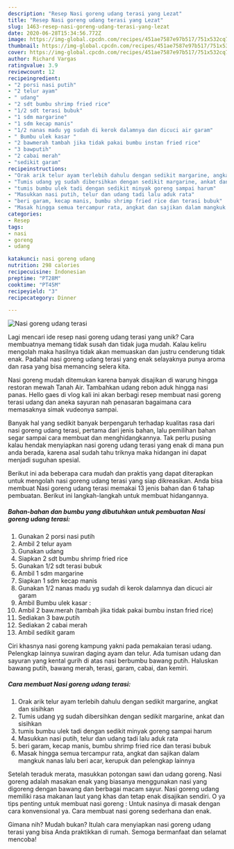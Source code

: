 ```yaml
---
description: "Resep Nasi goreng udang terasi yang Lezat"
title: "Resep Nasi goreng udang terasi yang Lezat"
slug: 1463-resep-nasi-goreng-udang-terasi-yang-lezat
date: 2020-06-28T15:34:56.772Z
image: https://img-global.cpcdn.com/recipes/451ae7587e97b517/751x532cq70/nasi-goreng-udang-terasi-foto-resep-utama.jpg
thumbnail: https://img-global.cpcdn.com/recipes/451ae7587e97b517/751x532cq70/nasi-goreng-udang-terasi-foto-resep-utama.jpg
cover: https://img-global.cpcdn.com/recipes/451ae7587e97b517/751x532cq70/nasi-goreng-udang-terasi-foto-resep-utama.jpg
author: Richard Vargas
ratingvalue: 3.9
reviewcount: 12
recipeingredient:
- "2 porsi nasi putih"
- "2 telur ayam"
- " udang"
- "2 sdt bumbu shrimp fried rice"
- "1/2 sdt terasi bubuk"
- "1 sdm margarine"
- "1 sdm kecap manis"
- "1/2 nanas madu yg sudah di kerok dalamnya dan dicuci air garam"
- " Bumbu ulek kasar "
- "2 bawmerah tambah jika tidak pakai bumbu instan fried rice"
- "3 bawputih"
- "2 cabai merah"
- "sedikit garam"
recipeinstructions:
- "Orak arik telur ayam terlebih dahulu dengan sedikit margarine, angkat dan sisihkan"
- "Tumis udang yg sudah dibersihkan dengan sedikit margarine, ankat dan sisihkan"
- "‎tumis bumbu ulek tadi dengan sedikit minyak goreng sampai harum"
- "Masukkan nasi putih, telur dan udang tadi lalu aduk rata"
- "‎beri garam, kecap manis, bumbu shrimp fried rice dan terasi bubuk"
- "Masak hingga semua tercampur rata, angkat dan sajikan dalam mangkuk nanas lalu beri acar, kerupuk dan pelengkap lainnya"
categories:
- Resep
tags:
- nasi
- goreng
- udang

katakunci: nasi goreng udang 
nutrition: 298 calories
recipecuisine: Indonesian
preptime: "PT28M"
cooktime: "PT45M"
recipeyield: "3"
recipecategory: Dinner

---
```



![Nasi goreng udang terasi](https://img-global.cpcdn.com/recipes/451ae7587e97b517/751x532cq70/nasi-goreng-udang-terasi-foto-resep-utama.jpg)

Lagi mencari ide resep nasi goreng udang terasi yang unik? Cara membuatnya memang tidak susah dan tidak juga mudah. Kalau keliru mengolah maka hasilnya tidak akan memuaskan dan justru cenderung tidak enak. Padahal nasi goreng udang terasi yang enak selayaknya punya aroma dan rasa yang bisa memancing selera kita.

Nasi goreng mudah ditemukan karena banyak disajikan di warung hingga restoran mewah Tanah Air. Tambahkan udang rebon aduk hingga nasi panas. Hello gaes di vlog kali ini akan berbagi resep membuat nasi goreng terasi udang dan aneka sayuran nah penasaran bagaimana cara memasaknya simak vudeonya sampai.

Banyak hal yang sedikit banyak berpengaruh terhadap kualitas rasa dari nasi goreng udang terasi, pertama dari jenis bahan, lalu pemilihan bahan segar sampai cara membuat dan menghidangkannya. Tak perlu pusing kalau hendak menyiapkan nasi goreng udang terasi yang enak di mana pun anda berada, karena asal sudah tahu triknya maka hidangan ini dapat menjadi suguhan spesial.


Berikut ini ada beberapa cara mudah dan praktis yang dapat diterapkan untuk mengolah nasi goreng udang terasi yang siap dikreasikan. Anda bisa membuat Nasi goreng udang terasi memakai 13 jenis bahan dan 6 tahap pembuatan. Berikut ini langkah-langkah untuk membuat hidangannya.

<!--inarticleads1-->

##### Bahan-bahan dan bumbu yang dibutuhkan untuk pembuatan Nasi goreng udang terasi:

1. Gunakan 2 porsi nasi putih
1. Ambil 2 telur ayam
1. Gunakan  udang
1. Siapkan 2 sdt bumbu shrimp fried rice
1. Gunakan 1/2 sdt terasi bubuk
1. Ambil 1 sdm margarine
1. Siapkan 1 sdm kecap manis
1. Gunakan 1/2 nanas madu yg sudah di kerok dalamnya dan dicuci air garam
1. Ambil  Bumbu ulek kasar :
1. Ambil 2 baw.merah (tambah jika tidak pakai bumbu instan fried rice)
1. Sediakan 3 baw.putih
1. Sediakan 2 cabai merah
1. Ambil sedikit garam


Ciri khasnya nasi goreng kampung yakni pada pemakaian terasi udang. Pelengkap lainnya suwiran daging ayam dan telur. Ada tumisan udang dan sayuran yang kental gurih di atas nasi berbumbu bawang putih. Haluskan bawang putih, bawang merah, terasi, garam, cabai, dan kemiri. 

<!--inarticleads2-->

##### Cara membuat Nasi goreng udang terasi:

1. Orak arik telur ayam terlebih dahulu dengan sedikit margarine, angkat dan sisihkan
1. Tumis udang yg sudah dibersihkan dengan sedikit margarine, ankat dan sisihkan
1. ‎tumis bumbu ulek tadi dengan sedikit minyak goreng sampai harum
1. Masukkan nasi putih, telur dan udang tadi lalu aduk rata
1. ‎beri garam, kecap manis, bumbu shrimp fried rice dan terasi bubuk
1. Masak hingga semua tercampur rata, angkat dan sajikan dalam mangkuk nanas lalu beri acar, kerupuk dan pelengkap lainnya


Setelah teraduk merata, masukkan potongan sawi dan udang goreng. Nasi goreng adalah masakan enak yang biasanya menggunakan nasi yang digoreng dengan bawang dan berbagai macam sayur. Nasi goreng udang memiliki rasa makanan laut yang khas dan tetap enak disajikan sendiri. O ya tips penting untuk membuat nasi goreng : Untuk nasinya di masak dengan cara konvensional ya. Cara membuat nasi goreng sederhana dan enak. 

Gimana nih? Mudah bukan? Itulah cara menyiapkan nasi goreng udang terasi yang bisa Anda praktikkan di rumah. Semoga bermanfaat dan selamat mencoba!
